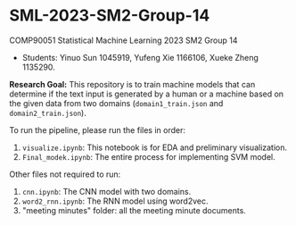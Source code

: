 # SML-2023-SM2-Group-14
COMP90051 Statistical Machine Learning 2023 SM2 Group 14

- Students: Yinuo Sun 1045919, Yufeng Xie 1166106, Xueke Zheng 1135290.

**Research Goal:** This repository is to train machine models that can determine if the text input is generated by a human or a machine based on the given data from two domains (`domain1_train.json` and `domain2_train.json`).

To run the pipeline, please run the files in order:
1. `visualize.ipynb`: This notebook is for EDA and preliminary visualization.
2. `Final_modek.ipynb`: The entire process for implementing SVM model.

Other files not required to run:
1. `cnn.ipynb`: The CNN model with two domains.
2. `word2_rnn.ipynb`: The RNN model using word2vec.
3. "meeting minutes" folder: all the meeting minute documents.
